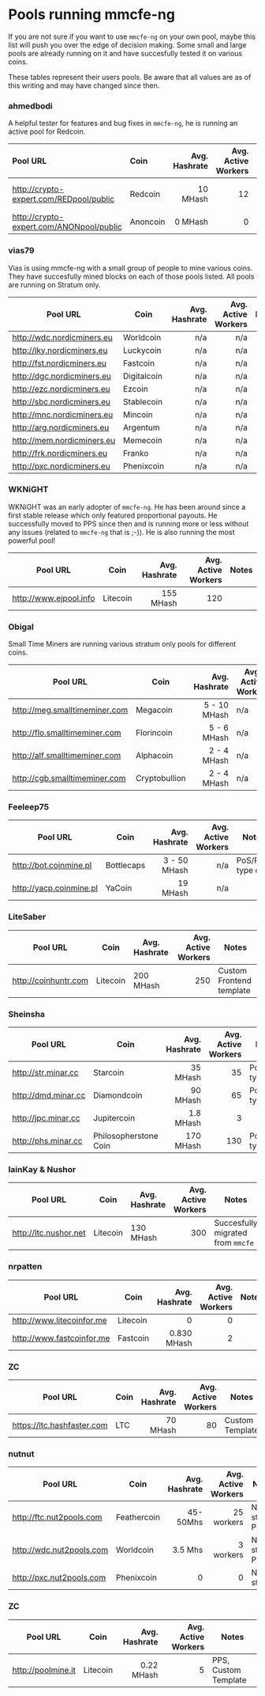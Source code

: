 Pools running mmcfe-ng
======================

If you are not sure if you want to use `mmcfe-ng` on your own pool,
maybe this list will push you over the edge of decision making. Some
small and large pools are already running on it and have succesfully
tested it on various coins.

These tables represent their users pools. Be aware that all values are
as of this writing and may have changed since then.

### ahmedbodi

A helpful tester for features and bug fixes in `mmcfe-ng`, he is running
an active pool for Redcoin.

| Pool URL | Coin | Avg. Hashrate | Avg. Active Workers | Notes |
| :------- | :--- | ------------: | ------------------: | ----- |
| http://crypto-expert.com/REDpool/public | Redcoin | 10 MHash | 12 | No modifications required |
| http://crypto-expert.com/ANONpool/public | Anoncoin | 0 MHash | 0 | Template Changes |


### vias79

Vias is using mmcfe-ng with a small group of people to mine various coins.
They have succesfully mined blocks on each of those pools listed.
All pools are running on Stratum only.

| Pool URL | Coin | Avg. Hashrate | Avg. Active Workers | Notes |
| -------- | ---- | ------------: | -----------------: | ----- |
| http://wdc.nordicminers.eu | Worldcoin | n/a | n/a | |
| http://lky.nordicminers.eu | Luckycoin | n/a | n/a | |
| http://fst.nordicminers.eu | Fastcoin | n/a | n/a | |
| http://dgc.nordicminers.eu | Digitalcoin | n/a | n/a | |
| http://ezc.nordicminers.eu | Ezcoin | n/a | n/a | |
| http://sbc.nordicminers.eu | Stablecoin | n/a | n/a | |
| http://mnc.nordicminers.eu | Mincoin | n/a | n/a | |
| http://arg.nordicminers.eu | Argentum | n/a | n/a | |
| http://mem.nordicminers.eu | Memecoin | n/a | n/a | |
| http://frk.nordicminers.eu | Franko | n/a | n/a | |
| http://pxc.nordicminers.eu | Phenixcoin | n/a | n/a | |

### WKNiGHT

WKNiGHT was an early adopter of `mmcfe-ng`. He has been around since a first stable release
which only featured proportional payouts. He successfully moved to PPS since then and is
running more or less without any issues (related to `mmcfe-ng` that is ;-)). He is also running
the most powerful pool!

| Pool URL | Coin | Avg. Hashrate | Avg. Active Workers | Notes |
| -------- | ---- | ------------: | ------------------: | ----- |
| http://www.ejpool.info | Litecoin | 155 MHash | 120 | |

### Obigal

Small Time Miners are running various stratum only pools for different coins.

| Pool URL | Coin | Avg. Hashrate | Avg. Active Workers | Notes |
| -------- | ---- | ------------: | ------------------- | ----- |
| http://meg.smalltimeminer.com | Megacoin | 5 - 10 MHash | n/a | |
| http://flo.smalltimeminer.com | Florincoin | 5 - 6 MHash | n/a | |
| http://alf.smalltimeminer.com | Alphacoin | 2 - 4 MHash | n/a | |
| http://cgb.smalltimeminer.com | Cryptobullion | 2 - 4 MHash | n/a | PoS/PoW type coin 

### Feeleep75

| Pool URL | Coin | Avg. Hashrate | Avg. Active Workers | Notes |
| -------- | ---- | ------------: | ------------------: | ----- |
| http://bot.coinmine.pl | Bottlecaps | 3 - 50 MHash | n/a | PoS/PoW type coin |
| http://yacp.coinmine.pl | YaCoin | 19 MHash | n/a | |

### LiteSaber

| Pool URL | Coin | Avg. Hashrate | Avg. Active Workers | Notes |
| -------- | ---- | ------------- | ------------------: | ----- |
| http://coinhuntr.com | Litecoin | 200 MHash | 250 | Custom Frontend template |

### Sheinsha

| Pool URL | Coin | Avg. Hashrate | Avg. Active Workers | Notes |
| -------- | ---- | ------------: | ------------------: | ----- |
| http://str.minar.cc | Starcoin | 35 MHash  |  35 | PoS/PoW type coin |
| http://dmd.minar.cc | Diamondcoin | 90 MHash  |  65 | PoS/PoW type coin |
| http://jpc.minar.cc | Jupitercoin | 1.8 MHash  |  3 |  |
| http://phs.minar.cc | Philosopherstone Coin | 170 MHash | 130 | PoS/PoW type coin |

### IainKay & Nushor

| Pool URL | Coin | Avg. Hashrate | Avg. Active Workers | Notes |
| -------- | ---- | ------------- | ------------------: | ----- |
| http://ltc.nushor.net | Litecoin | 130 MHash | 300 | Succesfully migrated from `mmcfe` |

### nrpatten

| Pool URL | Coin | Avg. Hashrate | Avg. Active Workers | Notes |
| -------- | ---- | ------------: | ------------------: | ----- |
| http://www.litecoinfor.me | Litecoin | 0 | 0 | |
| http://www.fastcoinfor.me | Fastcoin | 0.830 MHash | 2 | |

### ZC

| Pool URL | Coin | Avg. Hashrate | Avg. Active Workers | Notes |
| -------- | ---- | ------------: | ------------------: | ----- |
| https://ltc.hashfaster.com | LTC | 70 MHash | 80 | Custom Template |

### nutnut


| Pool URL | Coin | Avg. Hashrate | Avg. Active Workers | Notes |
| -------- | ---- | ------------: | ------------------: | ----- |
| http://ftc.nut2pools.com | Feathercoin | 45-50Mhs | 25 workers | New style, PPLNS |
| http://wdc.nut2pools.com | Worldcoin | 3.5 Mhs | 3 workers | New style, PPLNS |
| http://pxc.nut2pools.com | Phenixcoin | 0 | 0 | New style | PPLNS |


### ZC

| Pool URL | Coin | Avg. Hashrate | Avg. Active Workers | Notes |
| -------- | ---- | ------------: | ------------------: | ----- |
| http://poolmine.it | Litecoin | 0.22 MHash | 5 | PPS, Custom Template |
